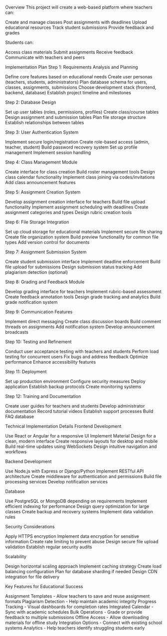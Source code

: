 Overview
This project will create a web-based platform where teachers can:

Create and manage classes
Post assignments with deadlines
Upload educational resources
Track student submissions
Provide feedback and grades

Students can:

Access class materials
Submit assignments
Receive feedback
Communicate with teachers and peers

Implementation Plan
Step 1:
Requirements Analysis and Planning

Define core features based on educational needs
Create user personas (teachers, students, administrators)
Plan database schema for users, classes, assignments, submissions
Choose development stack (frontend, backend, database)
Establish project timeline and milestones

Step 2:
Database Design

Set up user tables (roles, permissions, profiles)
Create class/course tables
Design assignment and submission tables
Plan file storage structure
Establish relationships between tables

Step 3: 
User Authentication System

Implement secure login/registration
Create role-based access (admin, teacher, student)
Build password recovery system
Set up profile management
Implement session handling

Step 4: 
Class Management Module

Create interface for class creation
Build roster management tools
Design class calendar functionality
Implement class joining via codes/invitations
Add class announcement features

Step 5:
Assignment Creation System

Develop assignment creation interface for teachers
Build file upload functionality
Implement assignment scheduling with deadlines
Create assignment categories and types
Design rubric creation tools

Step 6:
File Storage Integration

Set up cloud storage for educational materials
Implement secure file sharing
Create file organization system
Build preview functionality for common file types
Add version control for documents

Step 7: 
Assignment Submission System

Create student submission interface
Implement deadline enforcement
Build file upload for submissions
Design submission status tracking
Add plagiarism detection (optional)

Step 8: 
Grading and Feedback Module

Develop grading interface for teachers
Implement rubric-based assessment
Create feedback annotation tools
Design grade tracking and analytics
Build grade notification system

Step 9: 
Communication Features

Implement direct messaging
Create class discussion boards
Build comment threads on assignments
Add notification system
Develop announcement broadcasts

Step 10: 
Testing and Refinement

Conduct user acceptance testing with teachers and students
Perform load testing for concurrent users
Fix bugs and address feedback
Optimize performance
Enhance accessibility features

Step 11: 
Deployment

Set up production environment
Configure security measures
Deploy application
Establish backup protocols
Create monitoring systems

Step 12:
Training and Documentation

Create user guides for teachers and students
Develop administrator documentation
Record tutorial videos
Establish support processes
Build FAQ database

Technical Implementation Details
Frontend Development

Use React or Angular for a responsive UI
Implement Material Design for a clean, modern interface
Create responsive layouts for desktop and mobile
Build real-time updates using WebSockets
Design intuitive navigation and workflows

Backend Development

Use Node.js with Express or Django/Python
Implement RESTful API architecture
Create middleware for authentication and permissions
Build file processing services
Develop notification services

Database

Use PostgreSQL or MongoDB depending on requirements
Implement efficient indexing for performance
Design query optimization for large classes
Create backup and recovery systems
Implement data validation rules

Security Considerations

Apply HTTPS encryption
Implement data encryption for sensitive information
Create rate limiting to prevent abuse
Design secure file upload validation
Establish regular security audits

Scalability

Design horizontal scaling approach
Implement caching strategy
Create load balancing configuration
Plan for database sharding if needed
Design CDN integration for file delivery

Key Features for Educational Success

Assignment Templates - Allow teachers to save and reuse assignment formats
Plagiarism Detection - Help maintain academic integrity
Progress Tracking - Visual dashboards for completion rates
Integrated Calendar - Sync with academic schedules
Bulk Operations - Grade or provide feedback to multiple submissions
Offline Access - Allow downloading materials for offline study
Integration Options - Connect with existing school systems
Analytics - Help teachers identify struggling students early
